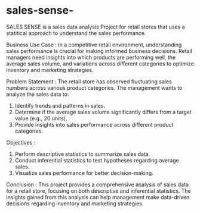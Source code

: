 # sales-sense-
SALES SENSE is a sales data analysis Project for retail stores that uses a statitical approach to understand the sales performance.

Business Use Case :
In a competitive retail environment, understanding sales performance is crucial for making 
informed business decisions. Retail managers need insights into which products are 
performing well, the average sales volume, and variations across different categories to 
optimize inventory and marketing strategies.

Problem Statement :
The retail store has observed fluctuating sales numbers across various product categories. 
The management wants to analyze the sales data to: 
1. Identify trends and patterns in sales. 
2. Determine if the average sales volume significantly differs from a target value (e.g., 
20 units). 
3. Provide insights into sales performance across different product categories. 

Objectives :
1. Perform descriptive statistics to summarize sales data. 
2. Conduct inferential statistics to test hypotheses regarding average sales. 
3. Visualize sales performance for better decision-making.

Conclusion :
This project provides a comprehensive analysis of sales data for a retail store, focusing 
on both descriptive and inferential statistics. The insights gained from this analysis can 
help management make data-driven decisions regarding inventory and marketing 
strategies.

